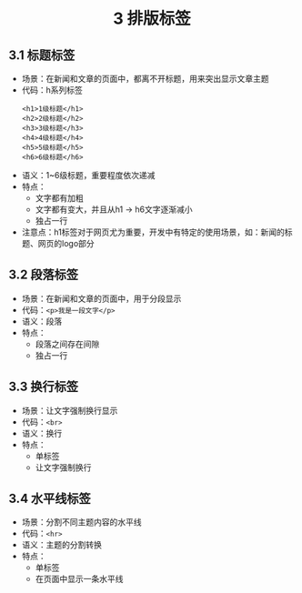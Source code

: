 # <center>3 排版标签

## 3.1 标题标签

- 场景：在新闻和文章的页面中，都离不开标题，用来突出显示文章主题
- 代码：h系列标签
    ~~~html{.line-numbers}
    <h1>1级标题</h1>
    <h2>2级标题</h2>
    <h3>3级标题</h3>
    <h4>4级标题</h4>
    <h5>5级标题</h5>
    <h6>6级标题</h6>
    ~~~
- 语义：1~6级标题，重要程度依次递减
- 特点：
    - 文字都有加粗
    - 文字都有变大，并且从h1 → h6文字逐渐减小
    - 独占一行
- 注意点：h1标签对于网页尤为重要，开发中有特定的使用场景，如：新闻的标题、网页的logo部分

## 3.2 段落标签

- 场景：在新闻和文章的页面中，用于分段显示
- 代码：`<p>我是一段文字</p>`
- 语义：段落
- 特点：
  - 段落之间存在间隙
  - 独占一行

## 3.3 换行标签

- 场景：让文字强制换行显示
- 代码：`<br>`
- 语义：换行
- 特点：
  - 单标签
  - 让文字强制换行

## 3.4 水平线标签

- 场景：分割不同主题内容的水平线
- 代码：`<hr>`
- 语义：主题的分割转换
- 特点：
  - 单标签
  - 在页面中显示一条水平线





